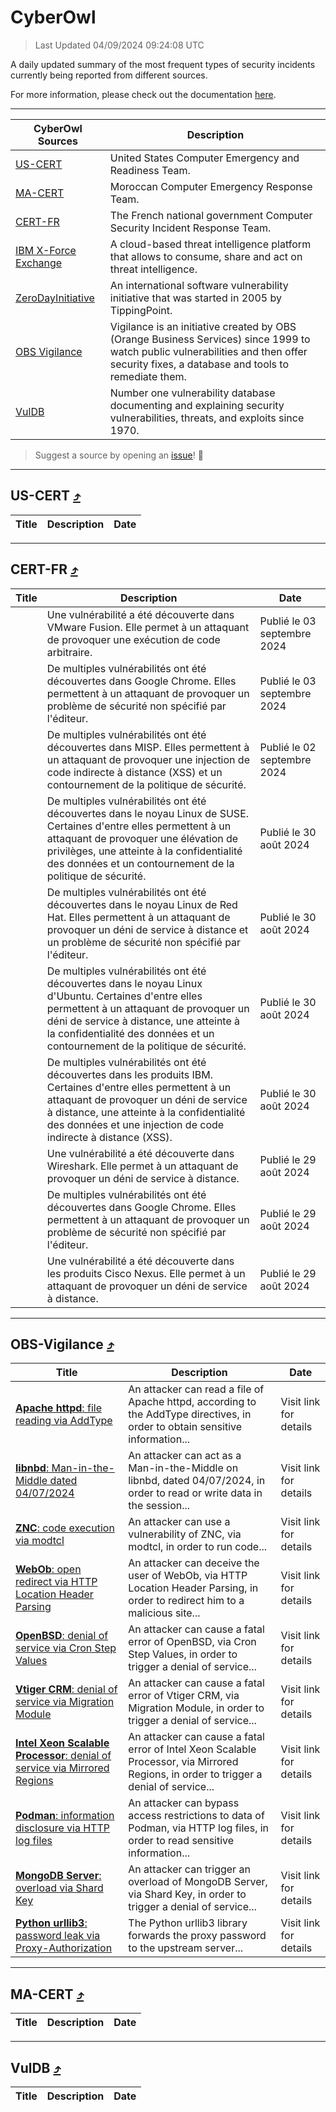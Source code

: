 
 <div id='top'></div>

# CyberOwl

 > Last Updated 04/09/2024 09:24:08 UTC
 
 A daily updated summary of the most frequent types of security incidents currently being reported from different sources.
 
 For more information, please check out the documentation [here](./docs/README.md).
 
 ---
 |CyberOwl Sources|Description|
 |---|---|
 |[US-CERT](#us-cert-arrow_heading_up)|United States Computer Emergency and Readiness Team.|
 |[MA-CERT](#ma-cert-arrow_heading_up)|Moroccan Computer Emergency Response Team.|
 |[CERT-FR](#cert-fr-arrow_heading_up)|The French national government Computer Security Incident Response Team.|
 |[IBM X-Force Exchange](#ibmcloud-arrow_heading_up)|A cloud-based threat intelligence platform that allows to consume, share and act on threat intelligence.|
 |[ZeroDayInitiative](#zerodayinitiative-arrow_heading_up)|An international software vulnerability initiative that was started in 2005 by TippingPoint.|
 |[OBS Vigilance](#obs-vigilance-arrow_heading_up)|Vigilance is an initiative created by OBS (Orange Business Services) since 1999 to watch public vulnerabilities and then offer security fixes, a database and tools to remediate them.|
 |[VulDB](#vuldb-arrow_heading_up)|Number one vulnerability database documenting and explaining security vulnerabilities, threats, and exploits since 1970.|
 
 > Suggest a source by opening an [issue](https://github.com/karimhabush/cyberowl/issues)! :raised_hands:
 ---

## US-CERT [:arrow_heading_up:](#cyberowl)

 |Title|Description|Date|
 |---|---|---|
 
 ---

## CERT-FR [:arrow_heading_up:](#cyberowl)

 |Title|Description|Date|
 |---|---|---|
 |[](https://www.cert.ssi.gouv.fr/avis/CERTFR-2024-AVI-0732/)|Une vulnérabilité a été découverte dans VMware Fusion. Elle permet à un attaquant de provoquer une exécution de code arbitraire.|Publié le 03 septembre 2024|
 |[](https://www.cert.ssi.gouv.fr/avis/CERTFR-2024-AVI-0731/)|De multiples vulnérabilités ont été découvertes dans Google Chrome. Elles permettent à un attaquant de provoquer un problème de sécurité non spécifié par l'éditeur.|Publié le 03 septembre 2024|
 |[](https://www.cert.ssi.gouv.fr/avis/CERTFR-2024-AVI-0730/)|De multiples vulnérabilités ont été découvertes dans MISP. Elles permettent à un attaquant de provoquer une injection de code indirecte à distance (XSS) et un contournement de la politique de sécurité.|Publié le 02 septembre 2024|
 |[](https://www.cert.ssi.gouv.fr/avis/CERTFR-2024-AVI-0729/)|De multiples vulnérabilités ont été découvertes dans le noyau Linux de SUSE. Certaines d'entre elles permettent à un attaquant de provoquer une élévation de privilèges, une atteinte à la confidentialité des données et un contournement de la politique de sécurité.|Publié le 30 août 2024|
 |[](https://www.cert.ssi.gouv.fr/avis/CERTFR-2024-AVI-0728/)|De multiples vulnérabilités ont été découvertes dans le noyau Linux de Red Hat. Elles permettent à un attaquant de provoquer un déni de service à distance et un problème de sécurité non spécifié par l'éditeur.|Publié le 30 août 2024|
 |[](https://www.cert.ssi.gouv.fr/avis/CERTFR-2024-AVI-0727/)|De multiples vulnérabilités ont été découvertes dans le noyau Linux d'Ubuntu. Certaines d'entre elles permettent à un attaquant de provoquer un déni de service à distance, une atteinte à la confidentialité des données et un contournement de la politique de sécurité.|Publié le 30 août 2024|
 |[](https://www.cert.ssi.gouv.fr/avis/CERTFR-2024-AVI-0726/)|De multiples vulnérabilités ont été découvertes dans les produits IBM. Certaines d'entre elles permettent à un attaquant de provoquer un déni de service à distance, une atteinte à la confidentialité des données et une injection de code indirecte à distance (XSS).|Publié le 30 août 2024|
 |[](https://www.cert.ssi.gouv.fr/avis/CERTFR-2024-AVI-0725/)|Une vulnérabilité a été découverte dans Wireshark. Elle permet à un attaquant de provoquer un déni de service à distance.|Publié le 29 août 2024|
 |[](https://www.cert.ssi.gouv.fr/avis/CERTFR-2024-AVI-0724/)|De multiples vulnérabilités ont été découvertes dans Google Chrome. Elles permettent à un attaquant de provoquer un problème de sécurité non spécifié par l'éditeur.|Publié le 29 août 2024|
 |[](https://www.cert.ssi.gouv.fr/avis/CERTFR-2024-AVI-0723/)|Une vulnérabilité a été découverte dans les produits Cisco Nexus. Elle permet à un attaquant de provoquer un déni de service à distance.|Publié le 29 août 2024|
 
 ---

## OBS-Vigilance [:arrow_heading_up:](#cyberowl)

 |Title|Description|Date|
 |---|---|---|
 |[<a href="https://vigilance.fr/vulnerability/Apache-httpd-file-reading-via-AddType-44662" class="noirorange"><b>Apache httpd</b>: file reading via AddType</a>](https://vigilance.fr/vulnerability/Apache-httpd-file-reading-via-AddType-44662)|An attacker can read a file of Apache httpd, according to the AddType directives, in order to obtain sensitive information...|Visit link for details|
 |[<a href="https://vigilance.fr/vulnerability/libnbd-Man-in-the-Middle-dated-04-07-2024-44660" class="noirorange"><b>libnbd</b>: Man-in-the-Middle dated 04/07/2024</a>](https://vigilance.fr/vulnerability/libnbd-Man-in-the-Middle-dated-04-07-2024-44660)|An attacker can act as a Man-in-the-Middle on libnbd, dated 04/07/2024, in order to read or write data in the session...|Visit link for details|
 |[<a href="https://vigilance.fr/vulnerability/ZNC-code-execution-via-modtcl-44659" class="noirorange"><b>ZNC</b>: code execution via modtcl</a>](https://vigilance.fr/vulnerability/ZNC-code-execution-via-modtcl-44659)|An attacker can use a vulnerability of ZNC, via modtcl, in order to run code...|Visit link for details|
 |[<a href="https://vigilance.fr/vulnerability/WebOb-open-redirect-via-HTTP-Location-Header-Parsing-44980" class="noirorange"><b>WebOb</b>: open redirect via HTTP Location Header Parsing</a>](https://vigilance.fr/vulnerability/WebOb-open-redirect-via-HTTP-Location-Header-Parsing-44980)|An attacker can deceive the user of WebOb, via HTTP Location Header Parsing, in order to redirect him to a malicious site...|Visit link for details|
 |[<a href="https://vigilance.fr/vulnerability/OpenBSD-denial-of-service-via-Cron-Step-Values-44976" class="noirorange"><b>OpenBSD</b>: denial of service via Cron Step Values</a>](https://vigilance.fr/vulnerability/OpenBSD-denial-of-service-via-Cron-Step-Values-44976)|An attacker can cause a fatal error of OpenBSD, via Cron Step Values, in order to trigger a denial of service...|Visit link for details|
 |[<a href="https://vigilance.fr/vulnerability/Vtiger-CRM-denial-of-service-via-Migration-Module-44969" class="noirorange"><b>Vtiger CRM</b>: denial of service via Migration Module</a>](https://vigilance.fr/vulnerability/Vtiger-CRM-denial-of-service-via-Migration-Module-44969)|An attacker can cause a fatal error of Vtiger CRM, via Migration Module, in order to trigger a denial of service...|Visit link for details|
 |[<a href="https://vigilance.fr/vulnerability/Intel-Xeon-Scalable-Processor-denial-of-service-via-Mirrored-Regions-44965" class="noirorange"><b>Intel Xeon Scalable Processor</b>: denial of service via Mirrored Regions</a>](https://vigilance.fr/vulnerability/Intel-Xeon-Scalable-Processor-denial-of-service-via-Mirrored-Regions-44965)|An attacker can cause a fatal error of Intel Xeon Scalable Processor, via Mirrored Regions, in order to trigger a denial of service...|Visit link for details|
 |[<a href="https://vigilance.fr/vulnerability/Podman-information-disclosure-via-HTTP-log-files-44654" class="noirorange"><b>Podman</b>: information disclosure via HTTP log files</a>](https://vigilance.fr/vulnerability/Podman-information-disclosure-via-HTTP-log-files-44654)|An attacker can bypass access restrictions to data of Podman, via HTTP log files, in order to read sensitive information...|Visit link for details|
 |[<a href="https://vigilance.fr/vulnerability/MongoDB-Server-overload-via-Shard-Key-44652" class="noirorange"><b>MongoDB Server</b>: overload via Shard Key</a>](https://vigilance.fr/vulnerability/MongoDB-Server-overload-via-Shard-Key-44652)|An attacker can trigger an overload of MongoDB Server, via Shard Key, in order to trigger a denial of service...|Visit link for details|
 |[<a href="https://vigilance.fr/vulnerability/Python-urllib3-password-leak-via-Proxy-Authorization-44649" class="noirorange"><b>Python urllib3</b>: password leak via Proxy-Authorization</a>](https://vigilance.fr/vulnerability/Python-urllib3-password-leak-via-Proxy-Authorization-44649)|The Python urllib3 library forwards the proxy password to the upstream server...|Visit link for details|
 
 ---

## MA-CERT [:arrow_heading_up:](#cyberowl)

 |Title|Description|Date|
 |---|---|---|
 
 ---

## VulDB [:arrow_heading_up:](#cyberowl)

 |Title|Description|Date|
 |---|---|---|
 